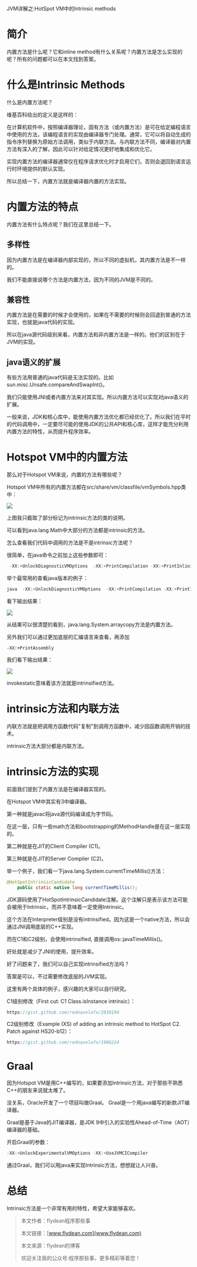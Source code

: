 JVM详解之:HotSpot VM中的Intrinsic methods

# 简介

内置方法是什么呢？它和inline method有什么关系呢？内置方法是怎么实现的呢？所有的问题都可以在本文找到答案。

# 什么是Intrinsic Methods

什么是内置方法呢？

维基百科给出的定义是这样的：

在计算机软件中，按照编译器理论，固有方法（或内置方法）是可在给定编程语言中使用的方法，该编程语言的实现由编译器专门处理。通常，它可以将自动生成的指令序列替换为原始方法调用，类似于内联方法。与内联方法不同，编译器对内置方法有深入的了解，因此可以针对给定情况更好地集成和优化它。

实现内置方法的编译器通常仅在程序请求优化时才启用它们，否则会退回到语言运行时环境提供的默认实现。

所以总结一下，内置方法就是编译器内置的方法实现。

# 内置方法的特点

内置方法有什么特点呢？我们在这里总结一下。

## 多样性
   
因为内置方法是在编译器内部实现的，所以不同的虚拟机，其内置方法是不一样的。

我们不能直接说哪个方法是内置方法，因为不同的JVM是不同的。

## 兼容性

内置方法是在需要的时候才会使用的，如果在不需要的时候则会回退到普通的方法实现，也就是java代码的实现。

所以在java源代码级别来看，内置方法和非内置方法是一样的。他们的区别在于JVM的实现。

## java语义的扩展

有些方法用普通的java代码是无法实现的。比如sun.misc.Unsafe.compareAndSwapInt()。 

我们只能使用JNI或者内置方法来对其实现。所以内置方法可以实现对java语义的扩展。

一般来说，JDK和核心库中，能使用内置方法优化都已经优化了。所以我们在平时的代码调用中，一定要尽可能的使用JDK的公共API和核心库，这样才能充分利用内置方法的特性，从而提升程序效率。

# Hotspot VM中的内置方法

那么对于Hotspot VM来说，内置的方法有哪些呢？

Hotspot VM中所有的内置方法都在src/share/vm/classfile/vmSymbols.hpp类中：

![](https://img-blog.csdnimg.cn/20200625173025105.png?x-oss-process=image/watermark,type_ZmFuZ3poZW5naGVpdGk,shadow_0,text_aHR0cDovL3d3dy5mbHlkZWFuLmNvbQ==,size_35,color_8F8F8F,t_70)

上图我只截取了部分标记为intrinsic方法的类的说明。

可以看到java.lang.Math中大部分的方法都是intrinsic的方法。

怎么查看我们代码中调用的方法是不是intrinsic方法呢？

很简单，在java命令之前加上这些参数即可：

~~~java
 -XX:+UnlockDiagnosticVMOptions  -XX:+PrintCompilation -XX:+PrintInlining
~~~

举个最常用的查看java版本的例子：

~~~java
java  -XX:+UnlockDiagnosticVMOptions  -XX:+PrintCompilation -XX:+PrintInlining  version
~~~

看下输出结果：

![](https://img-blog.csdnimg.cn/20200625173513830.png?x-oss-process=image/watermark,type_ZmFuZ3poZW5naGVpdGk,shadow_0,text_aHR0cDovL3d3dy5mbHlkZWFuLmNvbQ==,size_35,color_8F8F8F,t_70)

从结果可以很清楚的看到，java.lang.System.arraycopy方法是内置方法。

另外我们可以通过更加底层的汇编语言来查看，再添加

~~~
-XX:+PrintAssembly
~~~

我们看下输出结果：

![](https://img-blog.csdnimg.cn/2020062517531637.png?x-oss-process=image/watermark,type_ZmFuZ3poZW5naGVpdGk,shadow_0,text_aHR0cDovL3d3dy5mbHlkZWFuLmNvbQ==,size_35,color_8F8F8F,t_70)

invokestatic意味着该方法就是intrinsified方法。

# intrinsic方法和内联方法

内联方法就是把调用方函数代码"复制"到调用方函数中，减少因函数调用开销的技术。

intrinsic方法大部分都是内联方法。

# intrinsic方法的实现

前面我们提到了内置方法是在编译器实现的。

在Hotspot VM中其实有3中编译器。

第一种就是javac将java源代码编译成为字节码。

在这一层，只有一些math方法和bootstrapping的MethodHandle是在这一层实现的。

第二种就是在JIT的Client Compiler (C1)。 

第三种就是在JIT的Server Compiler (C2)。

举一个例子，我们看一下java.lang.System.currentTimeMillis()方法：

~~~java
@HotSpotIntrinsicCandidate
    public static native long currentTimeMillis();
~~~

JDK源码使用了HotSpotIntrinsicCandidate注解。这个注解只是表示该方法可能会被用于Intrinsic，而并不意味着一定使用Intrinsic。

这个方法在Interpreter级别是没有intrinsified。因为这是一个native方法，所以会通过JNI调用底层的C++实现。

而在C1和C2级别，会使用intrinsified, 直接调用os::javaTimeMillis()。

好处就是减少了JNI的使用，提升效率。

好了问题来了，我们可以自己实现intrinsified方法吗？

答案是可以，不过需要修改底层的JVM实现。

这里有两个具体的例子，感兴趣的大家可以自行研究。

C1级别修改（First cut: C1 Class.isInstance intrinsic）：

~~~java
https://gist.github.com/rednaxelafx/2830194
~~~

C2级别修改（Example (XS) of adding an intrinsic method to HotSpot C2. Patch against HS20-b12）：

~~~java
https://gist.github.com/rednaxelafx/1986224
~~~

# Graal

因为Hotspot VM是用C++编写的，如果要添加Intrinsic方法，对于那些不熟悉C++的朋友来说就太难了。

没关系，Oracle开发了一个项目叫做Graal。 Graal是一个用java编写的新款JIT编译器。

Graal是基于Java的JIT编译器，是JDK 9中引入的实验性Ahead-of-Time（AOT）编译器的基础。

开启Graal的参数：

~~~java
-XX:+UnlockExperimentalVMOptions -XX:+UseJVMCICompiler
~~~

通过Graal，我们可以用java来实现Intrinsic方法，想想就让人兴奋。

# 总结

Intrinsic方法是一个非常有用的特性，希望大家能够喜欢。

> 本文作者：flydean程序那些事
> 
> 本文链接：[www.flydean.com](www.flydean.com)
> 
> 本文来源：flydean的博客
> 
> 欢迎关注我的公众号:程序那些事，更多精彩等着您！



















